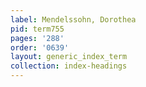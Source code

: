 ```yaml
---
label: Mendelssohn, Dorothea
pid: term755
pages: '288'
order: '0639'
layout: generic_index_term
collection: index-headings
---
```


